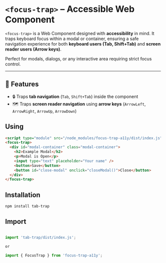 # `<focus-trap>` – Accessible Web Component

`<focus-trap>` is a Web Component designed with **accessibility** in mind. It traps keyboard focus within a modal or container, ensuring a safe navigation experience for both **keyboard users (Tab, Shift+Tab)** and **screen reader users (Arrow keys)**.

Perfect for modals, dialogs, or any interactive area requiring strict focus control.

---

## 🧠 Features

- 🔒 Traps **tab navigation** (`Tab`, `Shift+Tab`) inside the component
- 🗺️ Traps **screen reader navigation** using **arrow keys** (`ArrowLeft`, `ArrowRight`, `ArrowUp`, `ArrowDown`)

## Using

```html
<script type="module" src="/node_modules/focus-trap-a11y/dist/index.js"></script>
<focus-trap>
  <div id="modal-container" class="modal-container">
    <h2>Example Modal</h2>
    <p>Modal is Open</p>
    <input type="text" placeholder="Your name" />
    <button>Save</button>
    <button id="close-modal" onclick="closeModal()">Close</button>
  </div>
</focus-trap>
```

## Installation

```sh
npm install tab-trap
```

## Import

```js

import 'tab-trap/dist/index.js';

or 

import { FocusTrap } from 'focus-trap-a11y';

```

